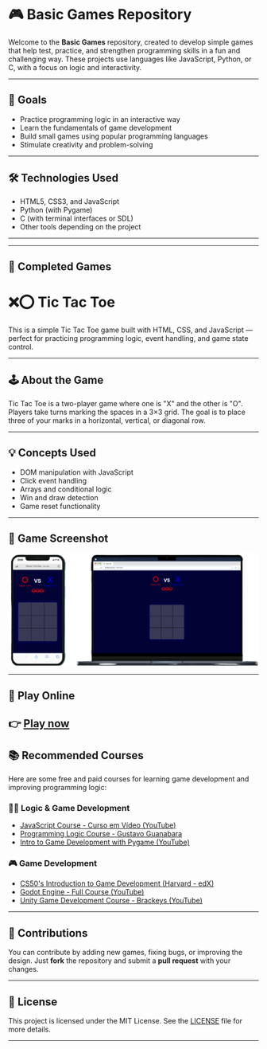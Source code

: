 # 🎮 Basic Games Repository

Welcome to the **Basic Games** repository, created to develop simple games that help test, practice, and strengthen programming skills in a fun and challenging way. These projects use languages like JavaScript, Python, or C, with a focus on logic and interactivity.

---

## 🚀 Goals

- Practice programming logic in an interactive way  
- Learn the fundamentals of game development  
- Build small games using popular programming languages  
- Stimulate creativity and problem-solving  

---

## 🛠 Technologies Used

- HTML5, CSS3, and JavaScript  
- Python (with Pygame)  
- C (with terminal interfaces or SDL)  
- Other tools depending on the project  

---

---

## 🎲 Completed Games

# ❌⭕ Tic Tac Toe

This is a simple Tic Tac Toe game built with HTML, CSS, and JavaScript — perfect for practicing programming logic, event handling, and game state control.

---

## 🕹️ About the Game

Tic Tac Toe is a two-player game where one is "X" and the other is "O". Players take turns marking the spaces in a 3×3 grid. The goal is to place three of your marks in a horizontal, vertical, or diagonal row.

---

## 💡 Concepts Used

- DOM manipulation with JavaScript  
- Click event handling  
- Arrays and conditional logic  
- Win and draw detection  
- Game reset functionality  

---

## 📸 Game Screenshot

![Tic Tac Toe](/xbol/image/screenshot.png)

---

## 🔗 Play Online

👉 [Play now](https://claudiobentodaladev.github.io/GAMES/xbol/)
---

## 📚 Recommended Courses

Here are some free and paid courses for learning game development and improving programming logic:

### 👨‍🏫 Logic & Game Development

- [JavaScript Course - Curso em Vídeo (YouTube)](https://www.youtube.com/playlist?list=PLHz_AreHm4dmGuLII3tsvryMMD7VgcT7x)
- [Programming Logic Course - Gustavo Guanabara](https://www.youtube.com/playlist?list=PLHz_AreHm4dk_nZHmxxf_J0WRAqy5Czye)
- [Intro to Game Development with Pygame (YouTube)](https://www.youtube.com/playlist?list=PLx4x_zx8csUjFCGxUU0DNPA5z8z3d3Iqg)

### 🎮 Game Development

- [CS50's Introduction to Game Development (Harvard - edX)](https://cs50.harvard.edu/games/)
- [Godot Engine - Full Course (YouTube)](https://www.youtube.com/playlist?list=PLJ4k7FuWtKgQhJk2YuSxs0W7NOsdS6xA1)
- [Unity Game Development Course - Brackeys (YouTube)](https://www.youtube.com/playlist?list=PLPV2KyIb3jR4JsOygkHOdOusobxILpp6c)

---

## 🤝 Contributions

You can contribute by adding new games, fixing bugs, or improving the design. Just **fork** the repository and submit a **pull request** with your changes.

---

## 📄 License

This project is licensed under the MIT License. See the [LICENSE](LICENSE) file for more details.

---